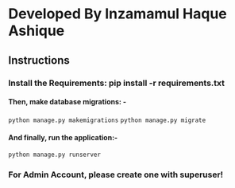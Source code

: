 # Developed By Inzamamul Haque Ashique

## Instructions
### Install the Requirements: pip install -r requirements.txt

#### Then, make database migrations: -
`python manage.py makemigrations`
`python manage.py migrate`

#### And finally, run the application:-
`python manage.py runserver`

### For Admin Account, please create one with superuser!